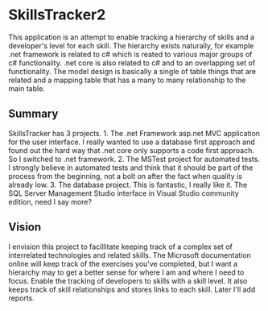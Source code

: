 # SkillsTracker2
This application is an attempt to enable tracking a hierarchy of skills and a developer's level for each skill.  The hierarchy
exists naturally, for example .net framework is related to c# which is reated to various major groups of c# functionality.  .net
core is also related to c# and to an overlapping set of functionality.  The model design is basically a single of table things
that are related and a mapping table that has a many to many relationship to the main table.

## Summary
SkillsTracker has 3 projects.
	1. The .net Framework asp.net MVC application for the user interface.  I really wanted to use a database first approach and found 
out the hard way that .net core only supports a code first approach.  So I switched to .net framework.
	2. The MSTest project for automated tests.  I strongly believe in automated tests and think that it should be part of the 
process from the beginning, not a bolt on after the fact when quality is already low.
	3. The database project.  This is fantastic, I really like it.  The SQL Server Management Studio interface in Visual Studio 
community edition, need I say more?

## Vision
I envision this project to facillitate keeping track of a complex set of interrelated technologies and related skills.  The Microsoft
documentation online will keep track of the exercises you've completed, but I want a hierarchy may to get a better sense for where 
I am and where I need to focus.  Enable the tracking of developers to skills with a skill level.  It also keeps track of skill
relationships and stores links to each skill.  Later I'll add reports.